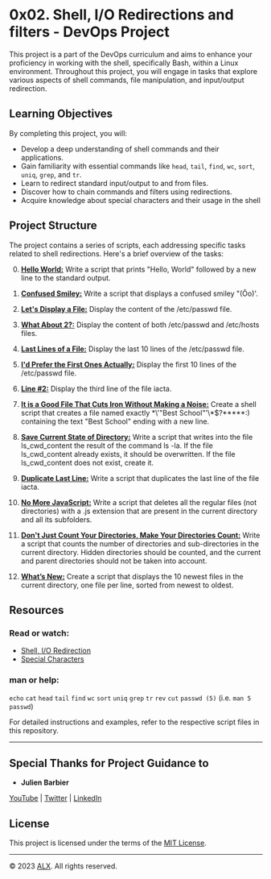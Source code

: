 # 0x02. Shell, I/O Redirections and filters - DevOps Project

This project is a part of the DevOps curriculum and aims to enhance your proficiency in working with the shell, specifically Bash, within a Linux environment. Throughout this project, you will engage in tasks that explore various aspects of shell commands, file manipulation, and input/output redirection.

## Learning Objectives

By completing this project, you will:

- Develop a deep understanding of shell commands and their applications.
- Gain familiarity with essential commands like `head`, `tail`, `find`, `wc`, `sort`, `uniq`, `grep`, and `tr`.
- Learn to redirect standard input/output to and from files.
- Discover how to chain commands and filters using redirections.
- Acquire knowledge about special characters and their usage in the shell

## Project Structure

The project contains a series of scripts, each addressing specific tasks related to shell redirections. Here's a brief overview of the tasks:

0. **[Hello World:](0-hello_world)** Write a script that prints "Hello, World" followed by a new line to the standard output.

1. **[Confused Smiley:](hahaha)** Write a script that displays a confused smiley "(Ôo)'.

2. **[Let's Display a File:](hahaha)** Display the content of the /etc/passwd file.

3. **[What About 2?:](hahaha)** Display the content of both /etc/passwd and /etc/hosts files.

4. **[Last Lines of a File:](hahaha)** Display the last 10 lines of the /etc/passwd file.

5. **[I'd Prefer the First Ones Actually:](hahaha)** Display the first 10 lines of the /etc/passwd file.

6. **[Line #2:](hahaha)** Display the third line of the file iacta.

7. **[It is a Good File That Cuts Iron Without Making a Noise:](hahaha)** Create a shell script that creates a file named exactly \*\\'"Best School"\'\\*$\?\*\*\*\*\*:) containing the text "Best School" ending with a new line.

8. **[Save Current State of Directory:](hahaha)** Write a script that writes into the file ls_cwd_content the result of the command ls -la. If the file ls_cwd_content already exists, it should be overwritten. If the file ls_cwd_content does not exist, create it.

9. **[Duplicate Last Line:](hahaha)** Write a script that duplicates the last line of the file iacta.

10. **[No More JavaScript:](hahaha)** Write a script that deletes all the regular files (not directories) with a .js extension that are present in the current directory and all its subfolders.

11. **[Don't Just Count Your Directories, Make Your Directories Count:](hahaha)** Write a script that counts the number of directories and sub-directories in the current directory. Hidden directories should be counted, and the current and parent directories should not be taken into account.

12. **[What’s New:](hahaha)** Create a script that displays the 10 newest files in the current directory, one file per line, sorted from newest to oldest.

## Resources

### Read or watch:

- [Shell, I/O Redirection](hahaha)
- [Special Characters](hahaha)

### man or help:

`echo`
`cat`
`head`
`tail`
`find`
`wc`
`sort`
`uniq`
`grep`
`tr`
`rev`
`cut`
`passwd (5)` (i.e. `man 5 passwd`)

For detailed instructions and examples, refer to the respective script files in this repository.

---

## Special Thanks for Project Guidance to 

- **Julien Barbier**

[YouTube](https://www.youtube.com/@0xJulien) | [Twitter](https://twitter.com/julienbarbier42) | [LinkedIn](https://www.linkedin.com/in/julienbarbier/)

## License

This project is licensed under the terms of the [MIT License](https://www.alxafrica.com/privacy-policy/).

---

© 2023 [ALX](https://www.alxafrica.com/). All rights reserved.
